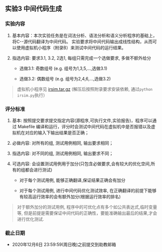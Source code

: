 ## 实验3 中间代码生成

### 实验内容

1. 基本内容：本次实验任务是在词法分析、语法分析和语义分析程序的基础上，将C--源代码翻译为中间代码。
实验要求将中间代码输出成线性结构，从而可以使用虚拟机小程序（附录B）来测试中间代码的运行结果。


2. 指选内容: 要求3.1, 3.2, 2选1, 每组只需完成一个选做要求, 多做不额外给分

    - 选做3.1: 奇数组号 (e.g. 组号为1,3,5,...,选做3.1)

    - 选做3.2: 偶数组号 (e.g. 组号为2,4,6,...,选做3.2)


> 虚拟机小程序见 [irsim.tar.gz](irsim.tar.gz) (解压后按照附录要求安装依赖, 通过`python irsim.py`执行）

### 评分标准

1. 基本: 按照提交要求提交指定内容(源程序,可执行文件,实验报告)，程序可以通过 Makefile 编译和运行，评分时会测试中间代码在虚拟机中是否报错以及虚拟机在对应的输入下输出结果是否正确；

2. 必做内容: 对所有的组, 测试用例相同, 输出要求相同；

3. 指选内容: 对不同的组, 测试用例相同, 输出要求不同；

4. 可选内容: 会设置测试用例用于加分(只包含必做要求,会有较大的优化空间,所有的组都会进行测试)
	- 对于每个测试用例, 能够正确翻译,保证结果正确会有加分
	
    - 对于每个测试用例, 进行中间代码优化测试效率, 在正确翻译的前提下能够有较高运行效率的会有额外加分(根据运行效率的排名)
	
> 对于额外加分的测试用例, 程序中的可优化点有多个如公共表达式,临时变量等, 但是前提是需要保证中间代码的正确性，要能准确输出最后的结果,才会进行优化测试.


### 截止日期

- 2020年12月6日 23:59:59(周日晚)之前提交到助教邮箱
